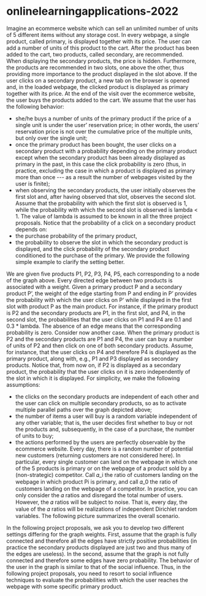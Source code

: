 # onlinelearningapplications-2022
Imagine an ecommerce website which can sell an unlimited number of units of 5 different items without any storage cost.
In every webpage, a single product, called primary, is displayed together with its price. The user can add a number of units of this product to the cart. After the product has been added to the cart, two products, called secondary, are recommended. When displaying the secondary products, the price is hidden. Furthermore, the products are recommended in two slots, one above the other, thus providing more importance to the product displayed in the slot above. If the user clicks on a secondary product, a new tab on the browser is opened and, in the loaded webpage, the clicked product is displayed as primary together with its price. At the end of the visit over the ecommerce website, the user buys the products added to the cart.
We assume that the user has the following behavior:
* she/he buys a number of units of the primary product if the price of a single unit is under the user’ reservation price; in other words, the users’ reservation price is not over the cumulative price of the multiple units, but only over the single unit;
* once the primary product has been bought, the user clicks on a secondary product with a probability depending on the primary product except when the secondary product has been already displayed as primary in the past, in this case the click probability is zero (thus, in practice, excluding the case in which a product is displayed as primary more than once --- as a result the number of webpages visited by the user is finite);
* when observing the secondary products, the user initially observes the first slot and, after having observed that slot, observes the second slot. Assume that the probability with which the first slot is observed is 1, while the probability with which the second slot is observed is lambda < 1. The value of lambda is assumed to be known in all the three project proposals.
Notice that the probability of a click on a secondary product depends on:
* the purchase probability of the primary product,
* the probability to observe the slot in which the secondary product is displayed, and the click probability of the secondary product conditioned to the purchase of the primary.
We provide the following simple example to clarify the setting better.

We are given five products P1, P2, P3, P4, P5, each corresponding to a node of the graph above. Every directed edge between two products is associated with a weight. Given a primary product P and a secondary product P’, the weight of the edge starting from P and ending in P’ provides the probability with which the user clicks on P’ while displayed in the first slot with product P as the main product. For instance, if the primary product is P2 and the secondary products are P1, in the first slot, and P4, in the second slot, the probabilities that the user clicks on P1 and P4 are 0.1 and 0.3 * lambda. The absence of an edge means that the corresponding probability is zero. Consider now another case. When the primary product is P2 and the secondary products are P1 and P4, the user can buy a number of units of P2 and then click on one of both secondary products. Assume, for instance, that the user clicks on P4 and therefore P4 is displayed as the primary product, along with, e.g., P1 and P3 displayed as secondary products. Notice that, from now on, if P2 is displayed as a secondary product, the probability that the user clicks on it is zero independently of the slot in which it is displayed.
For simplicity, we make the following assumptions:
* the clicks on the secondary products are independent of each other and the user can click on multiple secondary products, so as to activate multiple parallel paths over the graph depicted above;
* the number of items a user will buy is a random variable independent of any other variable; that is, the user decides first whether to buy or not the products and, subsequently, in the case of a purchase, the number of units to buy;
* the actions performed by the users are perfectly observable by the ecommerce website.
Every day, there is a random number of potential new customers (returning customers are not considered here). In particular, every single customer can land on the webpage in which one of the 5 products is primary or on the webpage of a product sold by a (non-strategic) competitor. Call 𝛼_i the ratio of customers landing on the webpage in which product Pi is primary, and call 𝛼_0 the ratio of customers landing on the webpage of a competitor. In practice, you can only consider the 𝛼 ratios and disregard the total number of users. However, the 𝛼 ratios will be subject to noise. That is, every day, the value of the 𝛼 ratios will be realizations of independent Dirichlet random variables.
The following picture summarizes the overall scenario.

In the following project proposals, we ask you to develop two different settings differing for the graph weights. First, assume that the graph is fully connected and therefore all the edges have strictly positive probabilities (in practice the secondary products displayed are just two and thus many of the edges are useless). In the second, assume that the graph is not fully connected and therefore some edges have zero probability.
The behavior of the user in the graph is similar to that of the social influence. Thus, in the following project proposals, you need to resort to social influence techniques to evaluate the probabilities with which the user reaches the webpage with some specific primary product.
